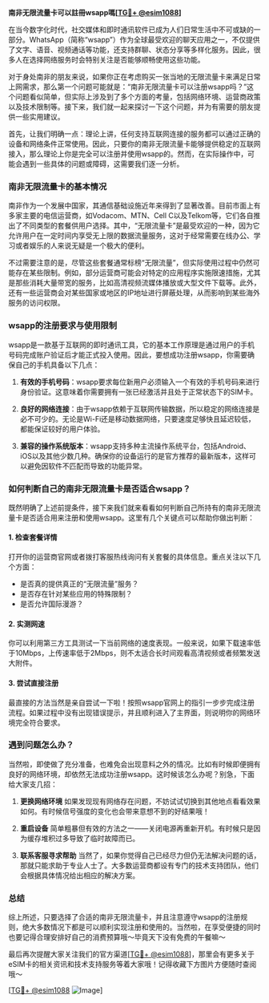**南非无限流量卡可以註冊wsapp嗎[[TG💪+ @esim1088](https://t.me/s/esim1088)]**

在当今数字化时代，社交媒体和即时通讯软件已成为人们日常生活中不可或缺的一部分。WhatsApp（简称“wsapp”）作为全球最受欢迎的聊天应用之一，不仅提供了文字、语音、视频通话等功能，还支持群聊、状态分享等多样化服务。因此，很多人在选择网络服务时会特别关注是否能够顺畅使用这些功能。

对于身处南非的朋友来说，如果你正在考虑购买一张当地的无限流量卡来满足日常上网需求，那么第一个问题可能就是：“南非无限流量卡可以注册wsapp吗？”这个问题看似简单，但实际上涉及到了多个方面的考量，包括网络环境、运营商政策以及技术限制等。接下来，我们就一起来探讨一下这个问题，并为有需要的朋友提供一些实用建议。

首先，让我们明确一点：理论上讲，任何支持互联网连接的服务都可以通过正确的设备和网络条件正常使用。因此，只要你的南非无限流量卡能够提供稳定的互联网接入，那么理论上你是完全可以注册并使用wsapp的。然而，在实际操作中，可能会遇到一些具体的问题或障碍，这需要我们逐一分析。

### 南非无限流量卡的基本情况

南非作为一个发展中国家，其通信基础设施近年来得到了显著改善。目前市面上有多家主要的电信运营商，如Vodacom、MTN、Cell C以及Telkom等，它们各自推出了不同类型的套餐供用户选择。其中，“无限流量卡”是最受欢迎的一种，因为它允许用户在一定时间内享受无上限的数据流量服务，这对于经常需要在线办公、学习或者娱乐的人来说无疑是一个极大的便利。

不过需要注意的是，尽管这些套餐通常标榜“无限流量”，但实际使用过程中仍然可能存在某些限制。例如，部分运营商可能会对特定的应用程序实施限速措施，尤其是那些消耗大量带宽的服务，比如高清视频流媒体播放或大型文件下载等。此外，还有一些运营商会对某些国家或地区的IP地址进行屏蔽处理，从而影响到某些海外服务的访问权限。

### wsapp的注册要求与使用限制

wsapp是一款基于互联网的即时通讯工具，它的基本工作原理是通过用户的手机号码完成账户验证后才能正式投入使用。因此，要想成功注册wsapp，你需要确保自己的手机具备以下几点：

1. **有效的手机号码**：wsapp要求每位新用户必须输入一个有效的手机号码来进行身份验证。这意味着你需要拥有一张已经激活并且处于正常状态下的SIM卡。
   
2. **良好的网络连接**：由于wsapp依赖于互联网传输数据，所以稳定的网络连接是必不可少的。无论是Wi-Fi还是移动数据网络，只要速度足够快且延迟较低，都能保证较好的用户体验。

3. **兼容的操作系统版本**：wsapp支持多种主流操作系统平台，包括Android、iOS以及其他少数几种。确保你的设备运行的是官方推荐的最新版本，这样可以避免因软件不匹配而导致的功能异常。

### 如何判断自己的南非无限流量卡是否适合wsapp？

既然明确了上述前提条件，接下来我们就来看看如何判断自己所持有的南非无限流量卡是否适合用来注册和使用wsapp。这里有几个关键点可以帮助你做出判断：

#### 1. 检查套餐详情
打开你的运营商官网或者拨打客服热线询问有关套餐的具体信息。重点关注以下几个方面：
- 是否真的提供真正的“无限流量”服务？
- 是否存在针对某些应用的特殊限制？
- 是否允许国际漫游？

#### 2. 实测网速
你可以利用第三方工具测试一下当前网络的速度表现。一般来说，如果下载速率低于10Mbps，上传速率低于2Mbps，则不太适合长时间观看高清视频或者频繁发送大附件。

#### 3. 尝试直接注册
最直接的方法当然是亲自尝试一下啦！按照wsapp官网上的指引一步步完成注册流程。如果过程中没有出现错误提示，并且顺利进入了主界面，则说明你的网络环境完全符合要求。

### 遇到问题怎么办？

当然啦，即使做了充分准备，也难免会出现意料之外的情况。比如有时候即便拥有良好的网络环境，却依然无法成功注册wsapp。这时候该怎么办呢？别急，下面给大家支几招：

1. **更换网络环境**
   如果发现现有网络存在问题，不妨试试切换到其他地点看看效果如何。有时候信号强度的变化也会带来意想不到的好结果哦！

2. **重启设备**
   简单粗暴但有效的方法之一——关闭电源再重新开机。有时候只是因为缓存堆积过多导致了临时故障而已。

3. **联系客服寻求帮助**
   当然了，如果你觉得自己已经尽力但仍无法解决问题的话，那就只能求助于专业人士了。大多数运营商都设有专门的技术支持团队，他们会根据具体情况给出相应的解决方案。

### 总结

综上所述，只要选择了合适的南非无限流量卡，并且注意遵守wsapp的注册规则，绝大多数情况下都是可以顺利实现注册和使用的。当然啦，在享受便捷的同时也要记得合理安排好自己的消费预算哦～毕竟天下没有免费的午餐嘛～

最后再次提醒大家关注我们的官方渠道[[TG💪+ @esim1088](https://t.me/s/esim1088)]，那里会有更多关于eSIM卡的相关资讯和技术支持服务等着大家哦！记得收藏下方图片方便随时查阅哦～

[[TG💪+ @esim1088](https://t.me/s/esim1088) ![Image](https://i.postimg.cc/4NQfJmqS/Snipaste-2025-05-13-00-14-12.png)]